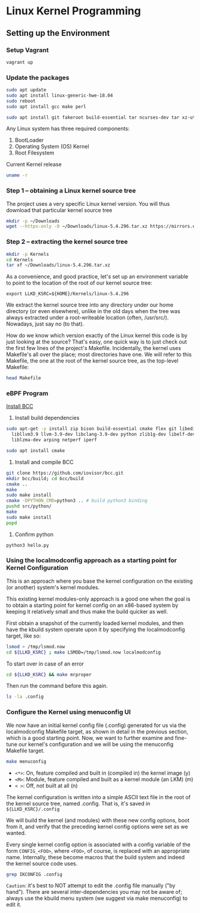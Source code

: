 # Linux Kernel Programming

## Setting up the Environment

### Setup Vagrant

```sh
vagrant up
```

### Update the packages

```sh
sudo apt update
sudo apt install linux-generic-hwe-18.04
sudo reboot
sudo apt install gcc make perl
```

```sh
sudo apt install git fakeroot build-essential tar ncurses-dev tar xz-utils libssl-dev bc stress python3-distutils libelf-dev linux-headers-$(uname -r) bison flex libncurses5-dev util-linux net-tools linux-tools-$(uname -r) exuberant-ctags cscope sysfsutils gnome-system-monitor curl perf-tools-unstable gnuplot rt-tests indent tree pstree smem libnuma-dev numactl hwloc bpfcc-tools sparse flawfinder cppcheck tuna hexdump openjdk-14-jre trace-cmd virt-what 
```

Any Linux system has three required components:

1. BootLoader
2. Operating System (OS) Kernel
3. Root Filesystem

Current Kernel release

```sh
uname -r 
```

### Step 1 – obtaining a Linux kernel source tree

The project uses a very specific Linux kernel version. You will thus download that particular kernel source tree

```sh
mkdir -p ~/Downloads
wget --https-only -O ~/Downloads/linux-5.4.296.tar.xz https://mirrors.edge.kernel.org/pub/linux/kernel/v5.x/linux-5.4.296.tar.xz
```

### Step 2 – extracting the kernel source tree

```sh
mkdir -p Kernels
cd Kernels
tar xf ~/Downloads/linux-5.4.296.tar.xz 
```

As a convenience, and good practice, let's set up an environment variable to point to the location of the root of our kernel source tree:

`export LLKD_KSRC=${HOME}/Kernels/linux-5.4.296`

We extract the kernel source tree into any directory under our home directory (or even elsewhere), unlike in the old days when the tree was always extracted under a root-writeable location (often, /usr/src/). Nowadays, just say no (to that).

How do we know which version exactly of the Linux kernel this code is by just looking at the source? That's easy, one quick way is to just check out the first few lines of the project's Makefile. Incidentally, the kernel uses Makefile's all over the place; most directories have one. We will refer to this Makefile, the one at the root of the kernel source tree, as the top-level Makefile:

```sh
head Makefile
```

### eBPF Program

[Install BCC](https://github.com/iovisor/bcc/blob/master/INSTALL.md#install-build-dependencies-1)

1. Install build dependencies

```sh
sudo apt-get -y install zip bison build-essential cmake flex git libedit-dev \
  libllvm3.9 llvm-3.9-dev libclang-3.9-dev python zlib1g-dev libelf-dev python3-setuptools \
  liblzma-dev arping netperf iperf
```

```sh
sudo apt install cmake
```

1. Install and compile BCC

```sh
git clone https://github.com/iovisor/bcc.git
mkdir bcc/build; cd bcc/build
cmake ..
make
sudo make install
cmake -DPYTHON_CMD=python3 .. # build python3 binding
pushd src/python/
make
sudo make install
popd
```

1. Confirm python

```sh
python3 hello.py
```

### Using the localmodconfig approach as a starting point for Kernel Configuration

This is an approach where you base the kernel configuration on the existing (or another) system's kernel modules.

This existing kernel modules-only approach is a good one when the goal is to obtain a starting point for kernel config on an x86-based system by keeping it relatively small and thus make the build quicker as well.

First obtain a snapshot of the currently loaded kernel modules, and then have the kbuild system operate upon it by specifying the localmodconfig target, like so:

```sh
lsmod > /tmp/lsmod.now
cd ${LLKD_KSRC} ; make LSMOD=/tmp/lsmod.now localmodconfig
```

To start over in case of an error

```sh
cd ${LLKD_KSRC} && make mrproper
```

Then run the command before this again. 

```sh
ls -la .config
```

### Configure the Kernel using menuconfig UI

We now have an initial kernel config file (.config) generated for us via the localmodconfig Makefile target, as shown in detail in the previous section, which is a good starting point. Now, we want to further examine and fine-tune our kernel's configuration and we will be using the menuconfig Makefile target.

```sh
make menuconfig
```

- `<*>`: On, feature compiled and built in (compiled in) the
kernel image (y)
- `<M>`: Module, feature compiled and built as a kernel module (an LKM) (m)
- `< >`: Off, not built at all (n)

The kernel configuration is written into a simple ASCII text file in the root of the kernel source tree, named .config. That is, it's saved in `${LLKD_KSRC}/.config`

We will build the kernel (and modules) with these new config options, boot from it, and verify that the preceding kernel config options were set as we wanted.

Every single kernel config option is associated with a config variable of the form `CONFIG_<FOO>`, where `<FOO>`, of course, is replaced with an appropriate name. Internally, these become macros that the build system and indeed the kernel source code uses.

```sh
grep IKCONFIG .config
```

`Caution`: it's best to NOT attempt to edit the .config file manually ("by hand"). There are several inter-dependencies you may not be aware of; always use the kbuild menu system (we suggest via make menuconfig) to edit it.